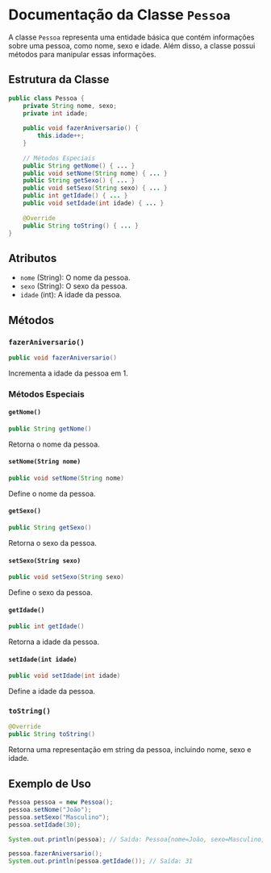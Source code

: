 
# Documentação da Classe `Pessoa`

A classe `Pessoa` representa uma entidade básica que contém informações sobre uma pessoa, como nome, sexo e idade. Além disso, a classe possui métodos para manipular essas informações.

## Estrutura da Classe

```java
public class Pessoa {
    private String nome, sexo;  
    private int idade;
    
    public void fazerAniversario() {
        this.idade++;
    }
    
    // Métodos Especiais
    public String getNome() { ... }
    public void setNome(String nome) { ... }
    public String getSexo() { ... }
    public void setSexo(String sexo) { ... }
    public int getIdade() { ... }
    public void setIdade(int idade) { ... }
    
    @Override
    public String toString() { ... }
}
```

## Atributos

- `nome` (String): O nome da pessoa.
- `sexo` (String): O sexo da pessoa.
- `idade` (int): A idade da pessoa.

## Métodos

### `fazerAniversario()`

```java
public void fazerAniversario()
```

Incrementa a idade da pessoa em 1.

### Métodos Especiais

#### `getNome()`

```java
public String getNome()
```

Retorna o nome da pessoa.

#### `setNome(String nome)`

```java
public void setNome(String nome)
```

Define o nome da pessoa.

#### `getSexo()`

```java
public String getSexo()
```

Retorna o sexo da pessoa.

#### `setSexo(String sexo)`

```java
public void setSexo(String sexo)
```

Define o sexo da pessoa.

#### `getIdade()`

```java
public int getIdade()
```

Retorna a idade da pessoa.

#### `setIdade(int idade)`

```java
public void setIdade(int idade)
```

Define a idade da pessoa.

### `toString()`

```java
@Override
public String toString()
```

Retorna uma representação em string da pessoa, incluindo nome, sexo e idade.

## Exemplo de Uso

```java
Pessoa pessoa = new Pessoa();
pessoa.setNome("João");
pessoa.setSexo("Masculino");
pessoa.setIdade(30);

System.out.println(pessoa); // Saída: Pessoa{nome=João, sexo=Masculino, idade=30}

pessoa.fazerAniversario();
System.out.println(pessoa.getIdade()); // Saída: 31
```
